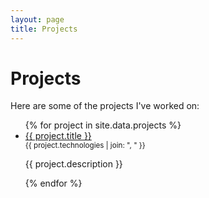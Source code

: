 ```yaml
---
layout: page
title: Projects
---
```


# Projects

Here are some of the projects I've worked on:

<ul>
  {% for project in site.data.projects %}
    <li>
      <a href="{{ project.link }}">{{ project.title }}</a><br>
      <small>{{ project.technologies | join: ", " }}</small><br>
      <p>{{ project.description }}</p>
    </li>
  {% endfor %}
</ul>
